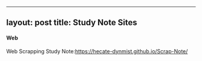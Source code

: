 
---
layout: post
title: Study Note Sites
---


#### Web

Web Scrapping Study Note:<https://hecate-dynmist.github.io/Scrap-Note/>


